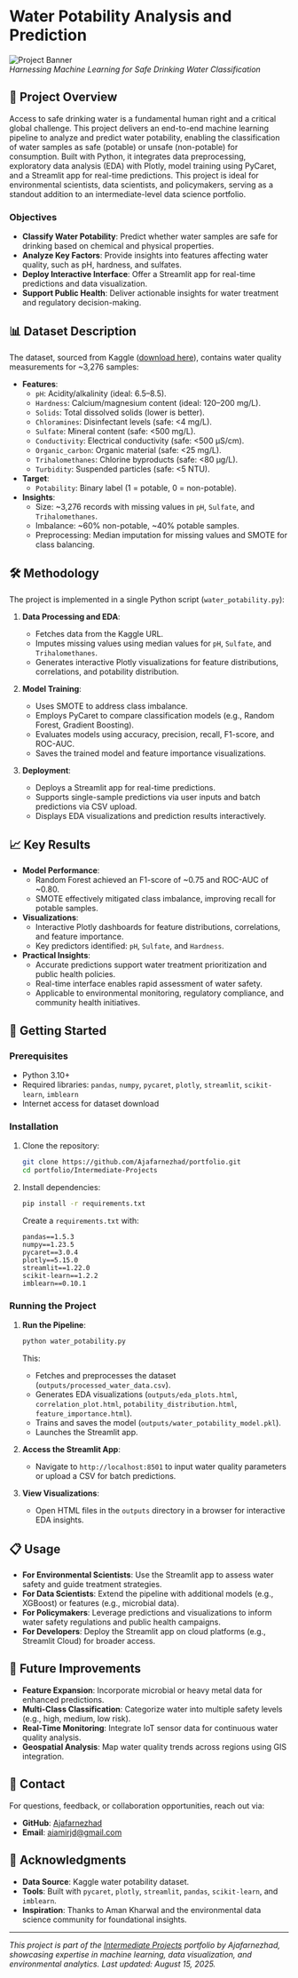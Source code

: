 # Water Potability Analysis and Prediction

![Project Banner](https://via.placeholder.com/1200x200.png?text=Water+Potability+Analysis+and+Prediction)  
*Harnessing Machine Learning for Safe Drinking Water Classification*

## 📖 Project Overview

Access to safe drinking water is a fundamental human right and a critical global challenge. This project delivers an end-to-end machine learning pipeline to analyze and predict water potability, enabling the classification of water samples as safe (potable) or unsafe (non-potable) for consumption. Built with Python, it integrates data preprocessing, exploratory data analysis (EDA) with Plotly, model training using PyCaret, and a Streamlit app for real-time predictions. This project is ideal for environmental scientists, data scientists, and policymakers, serving as a standout addition to an intermediate-level data science portfolio.

### Objectives
- **Classify Water Potability**: Predict whether water samples are safe for drinking based on chemical and physical properties.
- **Analyze Key Factors**: Provide insights into features affecting water quality, such as pH, hardness, and sulfates.
- **Deploy Interactive Interface**: Offer a Streamlit app for real-time predictions and data visualization.
- **Support Public Health**: Deliver actionable insights for water treatment and regulatory decision-making.

## 📊 Dataset Description

The dataset, sourced from Kaggle ([download here](https://raw.githubusercontent.com/amankharwal/Website-data/master/water_potability.csv)), contains water quality measurements for ~3,276 samples:

- **Features**:
  - `pH`: Acidity/alkalinity (ideal: 6.5–8.5).
  - `Hardness`: Calcium/magnesium content (ideal: 120–200 mg/L).
  - `Solids`: Total dissolved solids (lower is better).
  - `Chloramines`: Disinfectant levels (safe: <4 mg/L).
  - `Sulfate`: Mineral content (safe: <500 mg/L).
  - `Conductivity`: Electrical conductivity (safe: <500 µS/cm).
  - `Organic_carbon`: Organic material (safe: <25 mg/L).
  - `Trihalomethanes`: Chlorine byproducts (safe: <80 µg/L).
  - `Turbidity`: Suspended particles (safe: <5 NTU).
- **Target**:
  - `Potability`: Binary label (1 = potable, 0 = non-potable).
- **Insights**:
  - Size: ~3,276 records with missing values in `pH`, `Sulfate`, and `Trihalomethanes`.
  - Imbalance: ~60% non-potable, ~40% potable samples.
  - Preprocessing: Median imputation for missing values and SMOTE for class balancing.

## 🛠 Methodology

The project is implemented in a single Python script (`water_potability.py`):

1. **Data Processing and EDA**:
   - Fetches data from the Kaggle URL.
   - Imputes missing values using median values for `pH`, `Sulfate`, and `Trihalomethanes`.
   - Generates interactive Plotly visualizations for feature distributions, correlations, and potability distribution.

2. **Model Training**:
   - Uses SMOTE to address class imbalance.
   - Employs PyCaret to compare classification models (e.g., Random Forest, Gradient Boosting).
   - Evaluates models using accuracy, precision, recall, F1-score, and ROC-AUC.
   - Saves the trained model and feature importance visualizations.

3. **Deployment**:
   - Deploys a Streamlit app for real-time predictions.
   - Supports single-sample predictions via user inputs and batch predictions via CSV upload.
   - Displays EDA visualizations and prediction results interactively.

## 📈 Key Results

- **Model Performance**:
  - Random Forest achieved an F1-score of ~0.75 and ROC-AUC of ~0.80.
  - SMOTE effectively mitigated class imbalance, improving recall for potable samples.
- **Visualizations**:
  - Interactive Plotly dashboards for feature distributions, correlations, and feature importance.
  - Key predictors identified: `pH`, `Sulfate`, and `Hardness`.
- **Practical Insights**:
  - Accurate predictions support water treatment prioritization and public health policies.
  - Real-time interface enables rapid assessment of water safety.
  - Applicable to environmental monitoring, regulatory compliance, and community health initiatives.

## 🚀 Getting Started

### Prerequisites
- Python 3.10+
- Required libraries: `pandas`, `numpy`, `pycaret`, `plotly`, `streamlit`, `scikit-learn`, `imblearn`
- Internet access for dataset download

### Installation
1. Clone the repository:
   ```bash
   git clone https://github.com/Ajafarnezhad/portfolio.git
   cd portfolio/Intermediate-Projects
   ```
2. Install dependencies:
   ```bash
   pip install -r requirements.txt
   ```
   Create a `requirements.txt` with:
   ```
   pandas==1.5.3
   numpy==1.23.5
   pycaret==3.0.4
   plotly==5.15.0
   streamlit==1.22.0
   scikit-learn==1.2.2
   imblearn==0.10.1
   ```

### Running the Project
1. **Run the Pipeline**:
   ```bash
   python water_potability.py
   ```
   This:
   - Fetches and preprocesses the dataset (`outputs/processed_water_data.csv`).
   - Generates EDA visualizations (`outputs/eda_plots.html`, `correlation_plot.html`, `potability_distribution.html`, `feature_importance.html`).
   - Trains and saves the model (`outputs/water_potability_model.pkl`).
   - Launches the Streamlit app.

2. **Access the Streamlit App**:
   - Navigate to `http://localhost:8501` to input water quality parameters or upload a CSV for batch predictions.

3. **View Visualizations**:
   - Open HTML files in the `outputs` directory in a browser for interactive EDA insights.

## 📋 Usage

- **For Environmental Scientists**: Use the Streamlit app to assess water safety and guide treatment strategies.
- **For Data Scientists**: Extend the pipeline with additional models (e.g., XGBoost) or features (e.g., microbial data).
- **For Policymakers**: Leverage predictions and visualizations to inform water safety regulations and public health campaigns.
- **For Developers**: Deploy the Streamlit app on cloud platforms (e.g., Streamlit Cloud) for broader access.

## 🔮 Future Improvements

- **Feature Expansion**: Incorporate microbial or heavy metal data for enhanced predictions.
- **Multi-Class Classification**: Categorize water into multiple safety levels (e.g., high, medium, low risk).
- **Real-Time Monitoring**: Integrate IoT sensor data for continuous water quality analysis.
- **Geospatial Analysis**: Map water quality trends across regions using GIS integration.

## 📧 Contact

For questions, feedback, or collaboration opportunities, reach out via:
- **GitHub**: [Ajafarnezhad](https://github.com/Ajafarnezhad)
- **Email**: aiamirjd@gmail.com

## 🙏 Acknowledgments

- **Data Source**: Kaggle water potability dataset.
- **Tools**: Built with `pycaret`, `plotly`, `streamlit`, `pandas`, `scikit-learn`, and `imblearn`.
- **Inspiration**: Thanks to Aman Kharwal and the environmental data science community for foundational insights.

---

*This project is part of the [Intermediate Projects](https://github.com/Ajafarnezhad/portfolio/tree/main/Intermediate-Projects) portfolio by Ajafarnezhad, showcasing expertise in machine learning, data visualization, and environmental analytics. Last updated: August 15, 2025.*